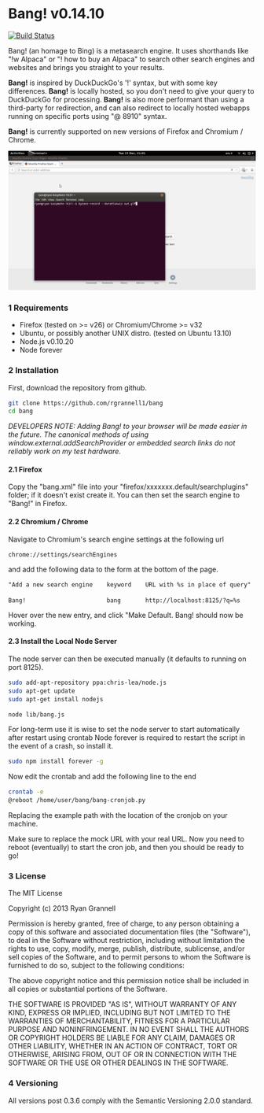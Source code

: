 Bang! v0.14.10
===========

[![Build Status](https://travis-ci.org/rgrannell1/bang.png?branch=master)](https://travis-ci.org/rgrannell1/bang)

Bang! (an homage to Bing) is a metasearch engine. It uses shorthands
like "!w Alpaca" or "! how to buy an Alpaca" to search other search engines
and websites and brings you straight to your results.

**Bang!** is inspired by DuckDuckGo's '!' syntax, but with some key differences. **Bang!**
is locally hosted, so you don't need to give your query to DuckDuckGo for processing. **Bang!** is also more
performant than using a third-party for redirection, and can also redirect to locally hosted webapps
running on specific ports using "@ 8910" syntax.

**Bang!** is currently supported on new versions of Firefox and Chromium / Chrome.

<img src="example.gif"> </img>

### 1 Requirements

* Firefox (tested on >= v26) or Chromium/Chrome >= v32
* Ubuntu, or possibly another UNIX distro. (tested on Ubuntu 13.10)
* Node.js v0.10.20
* Node forever

### 2 Installation

First, download the repository from github.

```bash
git clone https://github.com/rgrannell1/bang
cd bang
```

*DEVELOPERS NOTE: Adding Bang! to your browser will be made easier in the future. The canonical
methods of using window.external.addSearchProvider or embedded search links do not reliably work
on my test hardware.*

#### 2.1 Firefox

Copy the "bang.xml" file into your "firefox/xxxxxxx.default/searchplugins" folder;
if it doesn't exist create it. You can then set the search engine to "Bang!"
in Firefox.

#### 2.2 Chromium / Chrome

Navigate to Chromium's search engine settings at the following url

```
chrome://settings/searchEngines
```

and add the following data to the form at the bottom of the page.

```
"Add a new search engine    keyword    URL with %s in place of query"

Bang!                       bang       http://localhost:8125/?q=%s
```

Hover over the new entry, and click "Make Default. Bang! should now be working.

#### 2.3 Install the Local Node Server

The node server can then be executed manually (it defaults to running on port
8125).

```bash
sudo add-apt-repository ppa:chris-lea/node.js
sudo apt-get update
sudo apt-get install nodejs
```

```bash
node lib/bang.js
```

For long-term use it is wise to set the node server to start automatically
after restart using crontab Node forever is required to restart the script
in the event of a crash, so install it.

```bash
sudo npm install forever -g
```
Now edit the crontab and add the following line to the end

```bash
crontab -e
@reboot /home/user/bang/bang-cronjob.py
```
Replacing the example path with the location of the cronjob on your machine.

Make sure to replace the mock URL with your real URL. Now you need to reboot (eventually) to start the cron job,
and then you should be ready to go!

### 3 License

The MIT License

Copyright (c) 2013 Ryan Grannell

Permission is hereby granted, free of charge, to any person obtaining a copy of this software and associated documentation files (the "Software"), to deal in the Software without restriction, including without limitation the rights to use, copy, modify, merge, publish, distribute, sublicense, and/or sell copies of the Software, and to permit persons to whom the Software is furnished to do so, subject to the following conditions:

The above copyright notice and this permission notice shall be included in all copies or substantial portions of the Software.

THE SOFTWARE IS PROVIDED "AS IS", WITHOUT WARRANTY OF ANY KIND, EXPRESS OR IMPLIED, INCLUDING BUT NOT LIMITED TO THE WARRANTIES OF MERCHANTABILITY, FITNESS FOR A PARTICULAR PURPOSE AND NONINFRINGEMENT. IN NO EVENT SHALL THE AUTHORS OR COPYRIGHT HOLDERS BE LIABLE FOR ANY CLAIM, DAMAGES OR OTHER LIABILITY, WHETHER IN AN ACTION OF CONTRACT, TORT OR OTHERWISE, ARISING FROM, OUT OF OR IN CONNECTION WITH THE SOFTWARE OR THE USE OR OTHER DEALINGS IN THE SOFTWARE.

### 4 Versioning

All versions post 0.3.6 comply with the Semantic Versioning 2.0.0 standard.
